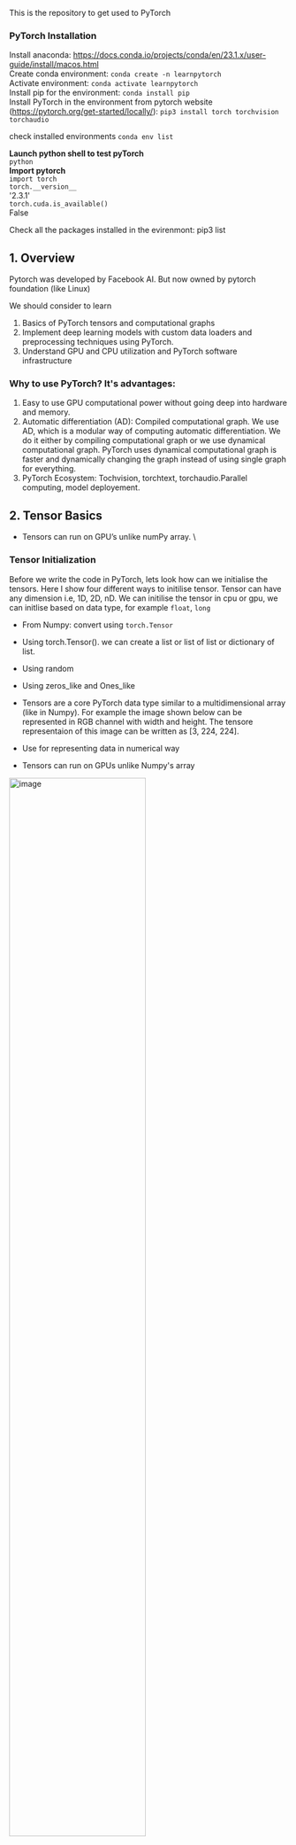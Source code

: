 This is the repository to get used to PyTorch

### PyTorch Installation

Install anaconda:  https://docs.conda.io/projects/conda/en/23.1.x/user-guide/install/macos.html \
Create conda environment:  ```conda create -n learnpytorch``` \
Activate environment: ```conda activate learnpytorch``` \
Install pip for the environment: ```conda install pip``` \
Install PyTorch in the environment from pytorch website (https://pytorch.org/get-started/locally/): ```pip3 install torch torchvision torchaudio```

check installed environments `conda env list`

**Launch python shell to test pyTorch** \
```python``` \
**Import pytorch** \
```import torch``` \
```torch.__version__``` \
'2.3.1' \
```torch.cuda.is_available()``` \
False 

Check all the packages installed in the evirenmont: pip3 list

## 1. Overview
Pytorch was developed by Facebook AI. But now owned by pytorch foundation (like Linux)

We should consider to learn
1.	Basics of PyTorch tensors and computational graphs
2.	Implement deep learning models with custom data loaders and preprocessing techniques using PyTorch.
3.	Understand GPU and CPU utilization and PyTorch software infrastructure

### Why to use PyTorch? It's advantages:
1.	Easy to use GPU computational power without going deep into hardware and memory.
2.	Automatic differentiation (AD): Compiled computational graph. We use AD, which is a modular way of computing automatic differentiation. We do it either by compiling computational graph or we use dynamical computational graph. PyTorch uses dynamical computational graph is faster and dynamically changing the graph instead of using single graph for everything.
3.	PyTorch Ecosystem: Tochvision, torchtext, torchaudio.Parallel computing, model deployement.

## 2. Tensor Basics
- Tensors can run on GPU’s unlike numPy array. \

### Tensor Initialization
Before we write the code in PyTorch, lets look how can we initialise the tensors. Here I show four different ways to initilise tensor. Tensor can have any dimension i.e, 1D, 2D, nD. We can initilise the tensor in cpu or gpu, we can initlise based on data type, for example `float`, `long`
- From Numpy: convert using `torch.Tensor` 
- Using torch.Tensor(). we can create a list or list of list or dictionary of list.
- Using random
- Using zeros_like and Ones_like

- Tensors are a core PyTorch data type similar to a multidimensional array (like in Numpy). For example the image shown below can be represented in RGB channel with width and height. The tensore representaion of this image can be written as [3, 224, 224].
- Use for representing data in numerical way
- Tensors can run on GPUs unlike Numpy's array

<img alt="image" src="https://github.com/user-attachments/assets/6c1c1668-a8d7-4b75-8a03-974f6f971a1b" width=70% height=70%>

**Help in Pytorch**
Always good to chekc the arguments in a function
```
help(torch.randint)
```

**Create an empty tensor** \
Notice the size of tensors in the output
```
#  Create an empty tensor of size 1, so it is a scalar. Do not initialise the value. \
>>> x = torch.empty(1)
>>> print(x)
tensor([0.])
#  Create an empty tensor of size 3, so it is a 1D vector.
>>> x = torch.empty(3)
>>> print(x)
tensor([0., 0., 0.])
#  Create an empty tensor of size 2,3, so it is a 2D matrix.
>>> x = torch.empty(2, 3)
>>> print(x)
tensor([[0., 0., 0.],
        [0., 0., 0.]])
# similarly for 3D
>>> x = torch.empty(2,2, 3)
>>> print(x)
tensor([[[0., 0., 0.],
         [0., 0., 0.]],

        [[0., 0., 0.],
         [0., 0., 0.]]])
```

**Create an empty tensor** \
```
# Create tensor ifrom list
a = torch.Tensor([0.1, 0.2, 0.1, 0.4, 155])
```

**Genrate numbers or tensors**
```
x= torch.arange(12)
print(x)
# Check the type of tensor
print(type(x))
# Check the dimension of tensor
print(x.shape)         # we dont use () because its a property not a function
# Check the number off elements in 
x.numel()        # total number of elements in one axis
```

**Generate random numbers** 
```
x = torch.rand(2,2)
print(x)
```

**Generate random numbers with noraml distribution, which foloow standard Gaussian Distribution with mean 0 and STD 1** 
```
torch.randn(3,4) # or
b = torch.randn(size=(128,128))
print(b)

# Check size, max elemt, min element of b
b.size(); print('size of b is:', b)
b.max(); print('Maximum value in Tensor b is:', b)
b.min(); print('Minimum value in Tensor b is:', b)

# define datatyep while generating random number
c  = torch.randn(size=(128,128), dtype=torch.float64)
c  = torch.randn(size=(128,128), dtype=torch.intt64) #  Why giving error: because randn and int cannot go together to follow the ditribution

d =  torch.randint(high=100, size=(128,128), dtype=toch.int64) # high is the maximum value of number in the tensor
print(d)
```

**Using zeros and Ones**
```
>>> x = torch.zeros(2,2)
>>> print(x)
tensor([[0., 0.],
        [0., 0.]])

>>> x = torch.ones(2,2)
>>> print(x)
tensor([[1., 1.],
        [1., 1.]])

# Multidimensional tensor. Lets define 3 dimentional tensor. 
y= torch.zeros((2,3,4))
print(y)         # check the paranthesis
# access the elements
y[0]        # extract elemtn from 1st axis

z = torch.ones((2,3,4))
print(z)
```

### Tensor manipulation
Once we initilise the tensor we can perform differnt type of manipulations on tensors. It can be in three different ways,
- Element-wise operations: if we have two tensor `a` and `b` we can multiply them `a*b`
- Functional operations: we can use pytorch function like `torch.matmul`, `torch.nn.functional.relu`
- Modular operations: this is a object oriented way of performing same functional operations. For example, if we want to pass an image as a convolutional filter then we can create a module for conv filter. That module can be used to perform filtering, whcih comes an output of that module.

__Why need to worry about tensor manipulation__
The reason to consider a particular tensor manipulation is important because of __computational graph__. \
Often when we talk about deep learning or neural networks, we need to optimize for the __weights__ and __biases__ using __forward__ and __backward propagation__. When we perform forward and backward propagation, we need to get __gradient__. To obtain the gradients we need to store a record of different tensors and different operations that we have performed using directed acyclic graph (DAG).

**Check tensor data type and modify it**
```
>>> x = torch.ones(2,2)
>>> print(x.dtype)
torch.float32  # this is default
>>> x = torch.ones(2,2, dtype=torch.int)
>>>  print(x.dtype)
>>> x = torch.ones(2,2, dtype=torch.double)
>>>  print(x.dtype)
>>> x = torch.ones(2,2, dtype=torch.float16)
>>>  print(x.dtype)
```
**Reshape Tensor**
```
X = x.reshape(3,4) # number of elements must be same
# We can see after reshaping that we have extra [], because of an extra axis
print(X.shape)         # first axis has 3 elements and 2nd axis has 4 elements. 0th axis is the column (y direction)
```

**Check the shape, size of Tensor**
```
print(x.shape())
print(x.size())
```

**Creating Tensor from Python List** 
```
torch.tensor([[2,1,4,3],[1,2,3,4],[4,3,2,1]])
```

**Element wise  operations** 
```
x = torch.tensor([1.0, 2, 4, 8])
y = torch.tensor([2, 2, 2, 2])
z = torch.matmul(x,y)
torch.exp(x)
```

**Functional operations** 
```
# multiply two vectors and check the size
tensor1 = torch.randn(3)
tensor2 = torch.randn(3)
torch.matmul(tensor1, tensor2).size()
```

**Concatenate tensor** 
```
X = torch.arange(12, dtype=torch.flat32).reshape((3,4))
Y = torch.tensor([[2.0, 1, 4, 3],[1, 2, 3, 4],[4, 3, 2, 1]])
X,Y
X.shape, Y.shape

torch.cat((X,Y),dim=0) # Concatenate in y direction or column wise
torch.cat((X,Y),dim=1) # Concatenate in x direction or column wise
```

**Other operations**
```
X.sum()         # Summing all the elements in the tensor yields a tensor with only one element
X.sum().shape        # we will not see any number, this mean
X.sum(dim=0)
X.sum(dim=0, keepdim=True)
X.sum(dim=0).shape
X.shum(dim=0, keepdim=True).shape
```

**Perform elementwise operations by invooking the braodcasting mechanism**
```
a = torch.arange(3).reshape((3,1))
b = torch.arange(2).reshape((1,2))
a,b
# we cannot do element wise operation as the size is not same. But we can do this using broadcasting. In braodcasting we make the replica of row or column to make the two tensors of same shape.

a+b
```
**Indexing and assignment**
```
X = torch.arange(12, dtype=torch.flat32).reshape((3,4))
X[0]         # the tensor has two axis. If we just index one number , we are indexing based on 0-axis
X[-1]        # index for last set of element
# Assignment
X[1:3] =12
```

**Memory Usage in Pytorch**
```
# Assign the results of an operation to a previously allocated array with slice notation
print('id(X):', id(X))        # id function can be used, whcih give a pointer and memory where tensor is stored
X[:] = X + Y
print('id(X):', id(X))

print('id(X):', id(X))
X += + Y
print('id(X):', id(X))

X[:] = X + Y
X = X + Y
print('id(X):', id(X)) # now we will have different memory
```

**Convert numpy array to torch tensor and viceversa**
```
A =  X.numpy()                # tensor to numpy
B = torch.from_numpy(A)       # tensor from numpy
type(A), type(B)

c = np.arange(100).reshape(25,4)
d =  torch.from_numpy(c)
print(d.type)
print(d.dtype)

# convert to long datatype i.e., 64 bit integer
e = torch.LongTensor(d)
e.dtype

# convert to float tensor
f = torch.FloatTensor(d+0.1) # adding 0.1 to hav ein the float.
f.dtype

# convert to double tensor i.e., 
g = torch.DoubletTensor(d.astype()Torch.Float64)+0.1) #  Why this error 
g.dtype

g = d.type(torch.float64)
g.dtype
```

## 3. Gradinet Calculation with autograd
Differentiation is a crucial step in nearly all machine learning and deep learning optimization algorithms. While the calculations for taking these derivatives are straightforward, working out the updates by hand can be a tedious task. We will get a conceptual understanding of 
how __autograd__ works to find the __gradient__ of multivariable functions. \
We will discuss some fundamentals on _derivatives_, _partial derivatives_, _gradients_, and _Jacobians_. We then discuss how to compute _gradients_ using ```requires_grad=True``` and the ```backward()``` method. 
Thus, we cover ```classes``` and ```functions``` implementing __automatic differentiation__ of arbitrary scalar-valued and non-scalar-valued functions. We also discuss the _Jacobian matrix_ in PyTorch. 

### Computational Graph
We discussed in above section, how computational graphs are generated in PyTorch.

- NN optimize weights and biases using forward and backward propagation.
- Deep learnign graphs record tensors and operations in directed acyclic graph (DAG). An example of DAG  is shown in the figure below, where `x`, and `y` are input tensors, which goes into multiplication operation, gives `v`, whcih is then passed to `log`, gives `w`. here multiplication is an element-wise operation, then `log` is a functional oeration. \
In tensorflow these graphs are compiled apriori to start of DL or NN training, whereas,
- PyTorch uses dynamic graphs, built at runtime for efficiency. So because of dynamic graph code actually becomes the graph.
- In the graph, nodes represent operations (functions) and edges represents the tensors. $x,y,v,w$ are nodes in the computational graph. multiplication and log are the operators.

<img alt="image" src="https://github.com/user-attachments/assets/cffe0ab3-0374-4968-aec7-d93a348ceef1" width=50% height=50%>

- Computational graphs are useful in creating `Autograd`. The way it is done that once we build the graph dynamically during tensor operation and recorded all the dependencies. We can now use this dynamic computation graph to compute the gradients for the tensors by travelling in the graph in backward direction. This is performed using __Chain Rule__. Once we compute the backward propagation using chain rule, we get the gradients and once we have have the gradients, the optimization of parameters during model training can go.

### Graph Visualization
- Different ways to visualize the model
- Simple way is to call `print(model)`
        - Quick summary but lacks the pictorial visual \
        - Not suitable for deep networks 
- Some other options are: \
        - Torchviz \
        - Tensorboard
- Let’s consider small network with 3 fully-connected layers
 ```
        - input = nn.Linear(in_features=4, out_features=16)
        - hidden_1 = nn.Linear(in_features=16, out_features=16)
        - output = nn.Linear(in_features=16, out_features=3)
 ```

#### Torchviz
__pip install torchviz__

```
from torchviz import make_dot

model = Net()
y=model(X)

make_dot(y.mean(), params=dict(model.named_parameters()))
```
<img width="370" alt="image" src="https://github.com/user-attachments/assets/a0b00375-8236-412c-ae50-84d06ce18f79"> \
Graph Visualization using torch viz for a small network

#### Tensorboard
__pip install tensorboard__
```
from torch.utils.tensorboard import SummaryWriter

writer = SummaryWriter("torchlogs/")
model = Net()
writer.add_graph(model, X)
writer.close()

cd <path-to-logs-dir>
tensorboard --logdir=./
```

<img width="752" alt="image" src="https://github.com/user-attachments/assets/c8eba878-aa1a-4f99-8a3c-9e21c43e8599"> \
Graph Visualization using tensorboard for a small network

### Autograd and Backpropagation
- Automatic differentiation library that facilitates the computation of gradients for tensor operations.
- Dynamic Computational Graph: Builds graph dynamically during tensor operations, recording dependencies. Backward Propagation: Traverses graph backward to compute gradients for tensors
- Gradient Calculation: Computes gradients efficiently, optimizing parameters during model training.
- Ease of Use: Simplifies training loops, automating gradient computation for developers.

**Autograd Example**
Here is an example, how forward anf backward pass works. \
We can compute $\frac{\partial w}{\partial v}$, which is a log derivative. Once we have log derivative, we can compute $\frac{\partial w}{\partial x}$ and $\frac{\partial w}{\partial y}$, whcih is mult derivative, as long as we knwo the way to compute the derivative for multiplication operation.

<img alt="image" src="https://github.com/user-attachments/assets/8d31c817-8b02-47e2-936c-3e7f251f1c67" width=70% height=70%>

In summary,

<img alt="image" src="https://github.com/user-attachments/assets/dfecee58-11cb-447a-9184-73c6cae66264" width=80% height=80%>

## 4. PyTorch Hooks
- PyTorch hooks are functions attached to tensors and modules (layers).
- They allow modification or inspection of outputs and gradients.
- Hooks work during both forward and backward passes.
- They provide a powerful way to interact with the model's internal states.
- Useful for debugging, visualizing, and modifying network behavior during training.
- Two types of hooks in PyTorch
- __Forward Hooks:__ \
        - Forward hooks are triggered during the forward pass. \
        - Activated after the module's forward method is called. \
        - Allow inspection or modification of a layer's output.
- __Backward Hooks:__ \
        - Backward hooks are triggered during the backward pass. \
        - Activated when gradients are being computed. \
        - Allow inspection or modification of gradients for a tensor or layer.


<img width="825" alt="image" src="https://github.com/user-attachments/assets/c2bfeac8-7275-4588-8496-26ada91b1350"> \
The 96 filters learned in the first convolution layer in AlexNet.

## 5. Gradient Descent with Autograd
__Exercise__
_Problem Statement:_  Simple linear regression using gradeint descent.  \
The problem statement is using pytorch tensors to build a simple linear regression model with basic gradient descent. So that we know whats going on under the hood.
- Initializing weights and biases randomly `w` and `b` with `1` and `0`, as intial guess to fit the line `y = 2.25*x + 1.25`, i.e, `y =w*x + c`.
- So from inital guess of `1` and `0` we are moving towards `2.25` and `1.25`.
- Use concepts of Deep learnign to perform this task. Compute the gradients of `w` and `b`
- Define the objective function of compute the loss, `L`. Loss is basically the objective function. Use Means square loss (MSE) ` torch.nn.functional.mse_loss(y_pred,y)`.
- Compute gradeitn of `L` $\frac{\partial L}{\partial w}$, once we compute this, we can do gradient descent,
- $w = w - \alpha \frac{\partial L}{\partial w}$ This is a gradeint descent step.
- Similarly for `b`

Snippet to gradient descent \
![image](https://github.com/user-attachments/assets/04ba7516-51f3-4788-a89c-674dc5e5e27d)


```
import torch

# w = torch.Tensor([1.0], requires_grad = True) # this will give error
w = torch.Tensor([1.0])
w.requires_grad = True
w.type(torch.float64)

b = torch.Tensor([0.0])
b.requires_grad = True
b.type(torch.float64)

# creat some x values
x = torch.Tensor([f*0.0001 for f in range(100000)])
x.type(torch.float64)

# create a line with slope 2.25 and intercept 1.25. 
y = 2.25*x + 1.25

# -------------------------------------------------------#
# Do some prediction 
# y_pred = w*x + b; loss = torch.nn.functional.mse_loss(y_pred,y) # MSE loss between y_pred and y
# loss.backward()
# See some gradeint values
# w.grad
# b.grad
# w = w - 0.01*w.grad # 0.01 is the learning rate
# b = b - 0.01*b.grad
# w
# -------------------------------------------------------#

# Perform above prcedure in for loop
# TASK: change number of iterations and learning rate to see the target value of 2.25 1.25. play with this to reach to them.
num_iter = 500000
for iter in range(num_iter):
        print(iter)
        var_w = torch.autograd.Variable(w,requires_grad=True)
        var_b = torch.autograd.Variable(b,requires_grad=True)
        y_pred = var_w*x + var_b
        loss = torch.nn.functional.mse_loss(y_pred,y)
        loss.backward()
        lr = 3E-4 # 0.0001                                 # 0.01, 0.1 (small learning rate helps to converge for convex optimization.)
        with torch.no_grad(): 
                # var_w = var_w - lr*var_w.grad            # this will give error. change it to inline operation.
                var_w -= lr*var_w.grad                     # as variables are changing dynamically so we have to fine the var_w
                var_b -= lr*var_b.grad
        # Run without making gradients zero and observe the loss value
        var_w.grad.zero_()                                 # make gradients back to zero for next steps. Else it will add values to already existing gradeints.
        var_b.grad.zero_()
        if iter%100==0:
                # if using constant lr as defined in the starting. you can see that the it stuck so uncomment this to see the performance.
                # lr *= 0.9999
                print('Iteration:',iter, 'loss value:',loss.item())

print(var_w, var_b)

```

## GPU usage in PyTorch
Always carefule in transfering data in cpu and GPU. Is it necessary?

```

```


## classes 
If you define a function inside a class, it’s called a __method__. Methods are used by instances of a class.

```
class Demo:
  def method(self):
    print(‘test’)

demo = Demo()
demo.method()
# this line above is shorthand for this:
Demo.method(self=demo)
```
